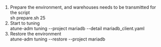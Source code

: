 1. Prepare the environment, and warehouses needs to be transmitted for the script  
sh prepare.sh 25
2. Start to tuning  
atune-adm tuning --project mariadb --detail mariadb_client.yaml
3. Restore the environment  
atune-adm tuning --restore --project mariadb

